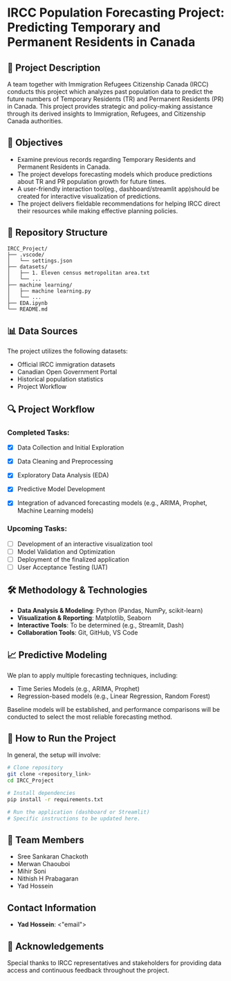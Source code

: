 
# IRCC Population Forecasting Project: Predicting Temporary and Permanent Residents in Canada

## 📖 Project Description
A team together with Immigration Refugees Citizenship Canada (IRCC) conducts this project which analyzes past population data to predict the future numbers of Temporary Residents (TR) and Permanent Residents (PR) in Canada. This project provides strategic and policy-making assistance through its derived insights to Immigration, Refugees, and Citizenship Canada authorities.

## 🎯 Objectives
- Examine previous records regarding Temporary Residents and Permanent Residents in Canada.
- The project develops forecasting models which produce predictions about TR and PR population growth for future times.
- A user-friendly interaction tool(eg., dashboard/streamlit app)should be created for interactive visualization of predictions.
- The project delivers fieldable recommendations for helping IRCC direct their resources while making effective planning policies.

## 📂 Repository Structure
```
IRCC_Project/
├── .vscode/
│   └── settings.json
├── datasets/
│   ├── 1. Eleven census metropolitan area.txt
│   └── ...
├── machine learning/
│   ├── machine learning.py
│   └── ...
├── EDA.ipynb
└── README.md
```

## 📊 Data Sources
The project utilizes the following datasets:
- Official IRCC immigration datasets
- Canadian Open Government Portal
- Historical population statistics
- Project Workflow

## 🔍 Project Workflow

### Completed Tasks:
- [x] Data Collection and Initial Exploration
- [x] Data Cleaning and Preprocessing
- [x] Exploratory Data Analysis (EDA)
- [x] Predictive Model Development
- [x] Integration of advanced forecasting models (e.g., ARIMA, Prophet, Machine Learning models)


### Upcoming Tasks:
- [ ] Development of an interactive visualization tool
- [ ] Model Validation and Optimization
- [ ] Deployment of the finalized application
- [ ] User Acceptance Testing (UAT)

## 🛠️ Methodology & Technologies
- **Data Analysis & Modeling**: Python (Pandas, NumPy, scikit-learn)
- **Visualization & Reporting**: Matplotlib, Seaborn
- **Interactive Tools**: To be determined (e.g., Streamlit, Dash)
- **Collaboration Tools**: Git, GitHub, VS Code

## 📈 Predictive Modeling
We plan to apply multiple forecasting techniques, including:
- Time Series Models (e.g., ARIMA, Prophet)
- Regression-based models (e.g., Linear Regression, Random Forest)

Baseline models will be established, and performance comparisons will be conducted to select the most reliable forecasting method.

## 🚀 How to Run the Project
In general, the setup will involve:
```bash
# Clone repository
git clone <repository_link>
cd IRCC_Project

# Install dependencies
pip install -r requirements.txt

# Run the application (dashboard or Streamlit)
# Specific instructions to be updated here.
```

## 👥 Team Members
- Sree Sankaran Chackoth
- Merwan Chaouboi
- Mihir Soni
- Nithish H Prabagaran
- Yad Hossein

## Contact Information
- **Yad Hossein**: <"email">

## 🙏 Acknowledgements
Special thanks to IRCC representatives and stakeholders for providing data access and continuous feedback throughout the project.
